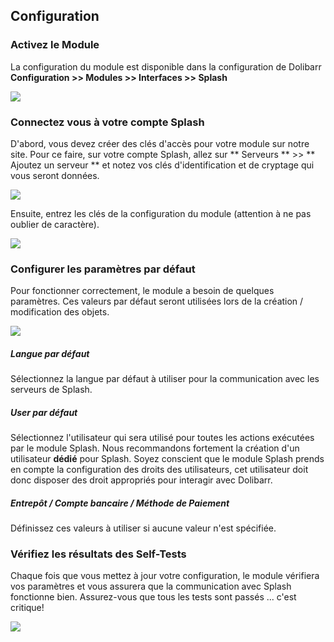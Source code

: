 
## Configuration

### Activez le Module 
La configuration du module est disponible dans la configuration de Dolibarr **Configuration >> Modules >> Interfaces >> Splash** 

![](https://raw.githubusercontent.com/SplashSync/Dolibarr/splash/mkdocs/img/screenshot_1.png)


### Connectez vous à votre compte Splash

D'abord, vous devez créer des clés d'accès pour votre module sur notre site. Pour ce faire, sur votre compte Splash, allez sur ** Serveurs ** >> ** Ajoutez un serveur ** et notez vos clés d'identification et de cryptage qui vous seront données.

![](https://raw.githubusercontent.com/SplashSync/Dolibarr/splash/mkdocs/img/screenshot_2.png)

Ensuite, entrez les clés de la configuration du module (attention à ne pas oublier de caractère).

![](https://raw.githubusercontent.com/SplashSync/Dolibarr/splash/mkdocs/img/screenshot_3.png)

### Configurer les paramètres par défaut

Pour fonctionner correctement, le module a besoin de quelques paramètres. 
Ces valeurs par défaut seront utilisées lors de la création / modification des objets.

![](https://raw.githubusercontent.com/SplashSync/Dolibarr/splash/mkdocs/img/screenshot_4.png)

##### Langue par défaut
Sélectionnez la langue par défaut à utiliser pour la communication avec les serveurs de Splash.

##### User par défaut
Sélectionnez l'utilisateur qui sera utilisé pour toutes les actions exécutées par le module Splash.
Nous recommandons fortement la création d'un utilisateur **dédié** pour Splash.
Soyez conscient que le module Splash prends en compte la configuration des droits des utilisateurs, cet utilisateur doit donc disposer des droit appropriés pour interagir avec Dolibarr.

##### Entrepôt / Compte bancaire / Méthode de Paiement
Définissez ces valeurs à utiliser si aucune valeur n'est spécifiée. 

### Vérifiez les résultats des Self-Tests

Chaque fois que vous mettez à jour votre configuration, le module vérifiera vos paramètres et vous assurera que la communication avec Splash fonctionne bien.
Assurez-vous que tous les tests sont passés ... c'est critique!

![](https://raw.githubusercontent.com/SplashSync/Dolibarr/splash/mkdocs/img/screenshot_5.png)